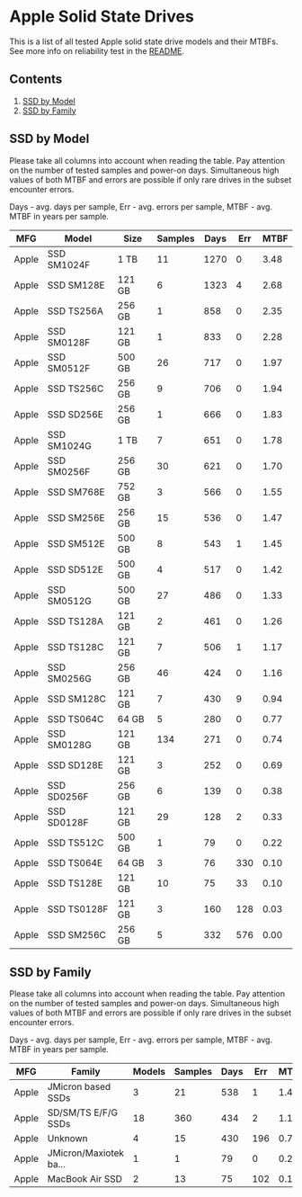 Apple Solid State Drives
========================

This is a list of all tested Apple solid state drive models and their MTBFs. See
more info on reliability test in the [README](https://github.com/linuxhw/SMART).

Contents
--------

1. [ SSD by Model  ](#ssd-by-model)
2. [ SSD by Family ](#ssd-by-family)

SSD by Model
------------

Please take all columns into account when reading the table. Pay attention on the
number of tested samples and power-on days. Simultaneous high values of both MTBF
and errors are possible if only rare drives in the subset encounter errors.

Days - avg. days per sample,
Err  - avg. errors per sample,
MTBF - avg. MTBF in years per sample.

| MFG       | Model              | Size   | Samples | Days  | Err   | MTBF |
|-----------|--------------------|--------|---------|-------|-------|------|
| Apple     | SSD SM1024F        | 1 TB   | 11      | 1270  | 0     | 3.48   |
| Apple     | SSD SM128E         | 121 GB | 6       | 1323  | 4     | 2.68   |
| Apple     | SSD TS256A         | 256 GB | 1       | 858   | 0     | 2.35   |
| Apple     | SSD SM0128F        | 121 GB | 1       | 833   | 0     | 2.28   |
| Apple     | SSD SM0512F        | 500 GB | 26      | 717   | 0     | 1.97   |
| Apple     | SSD TS256C         | 256 GB | 9       | 706   | 0     | 1.94   |
| Apple     | SSD SD256E         | 256 GB | 1       | 666   | 0     | 1.83   |
| Apple     | SSD SM1024G        | 1 TB   | 7       | 651   | 0     | 1.78   |
| Apple     | SSD SM0256F        | 256 GB | 30      | 621   | 0     | 1.70   |
| Apple     | SSD SM768E         | 752 GB | 3       | 566   | 0     | 1.55   |
| Apple     | SSD SM256E         | 256 GB | 15      | 536   | 0     | 1.47   |
| Apple     | SSD SM512E         | 500 GB | 8       | 543   | 1     | 1.45   |
| Apple     | SSD SD512E         | 500 GB | 4       | 517   | 0     | 1.42   |
| Apple     | SSD SM0512G        | 500 GB | 27      | 486   | 0     | 1.33   |
| Apple     | SSD TS128A         | 121 GB | 2       | 461   | 0     | 1.26   |
| Apple     | SSD TS128C         | 121 GB | 7       | 506   | 1     | 1.17   |
| Apple     | SSD SM0256G        | 256 GB | 46      | 424   | 0     | 1.16   |
| Apple     | SSD SM128C         | 121 GB | 7       | 430   | 9     | 0.94   |
| Apple     | SSD TS064C         | 64 GB  | 5       | 280   | 0     | 0.77   |
| Apple     | SSD SM0128G        | 121 GB | 134     | 271   | 0     | 0.74   |
| Apple     | SSD SD128E         | 121 GB | 3       | 252   | 0     | 0.69   |
| Apple     | SSD SD0256F        | 256 GB | 6       | 139   | 0     | 0.38   |
| Apple     | SSD SD0128F        | 121 GB | 29      | 128   | 2     | 0.33   |
| Apple     | SSD TS512C         | 500 GB | 1       | 79    | 0     | 0.22   |
| Apple     | SSD TS064E         | 64 GB  | 3       | 76    | 330   | 0.10   |
| Apple     | SSD TS128E         | 121 GB | 10      | 75    | 33    | 0.10   |
| Apple     | SSD TS0128F        | 121 GB | 3       | 160   | 128   | 0.03   |
| Apple     | SSD SM256C         | 256 GB | 5       | 332   | 576   | 0.00   |

SSD by Family
-------------

Please take all columns into account when reading the table. Pay attention on the
number of tested samples and power-on days. Simultaneous high values of both MTBF
and errors are possible if only rare drives in the subset encounter errors.

Days - avg. days per sample,
Err  - avg. errors per sample,
MTBF - avg. MTBF in years per sample.

| MFG       | Family                 | Models | Samples | Days  | Err   | MTBF |
|-----------|------------------------|--------|---------|-------|-------|------|
| Apple     | JMicron based SSDs     | 3      | 21      | 538   | 1     | 1.40   |
| Apple     | SD/SM/TS E/F/G SSDs    | 18     | 360     | 434   | 2     | 1.17   |
| Apple     | Unknown                | 4      | 15      | 430   | 196   | 0.77   |
| Apple     | JMicron/Maxiotek ba... | 1      | 1       | 79    | 0     | 0.22   |
| Apple     | MacBook Air SSD        | 2      | 13      | 75    | 102   | 0.10   |

